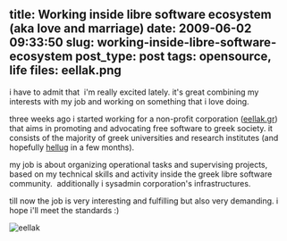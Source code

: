title: Working inside libre software ecosystem (aka love and marriage)
date: 2009-06-02 09:33:50
slug: working-inside-libre-software-ecosystem
post_type: post
tags: opensource, life
files: eellak.png
---

i have to admit that  i'm really excited lately. it's great combining my interests with my job and working on something that i love doing.

three weeks ago i started working for a non-profit corporation ([eellak.gr](http://eellak.gr)) that aims in promoting and advocating free software to greek society. it consists of the majority of greek universities and research institutes (and hopefully [hellug](http://hellug.gr) in a few months).

my job is about organizing operational tasks and supervising projects, based on my technical skills and activity inside the greek libre software community.  additionally i sysadmin corporation's infrastructures.

till now the job is very interesting and fulfilling but also very demanding. i hope i'll meet the standards :)

![eellak](eellak.png)
